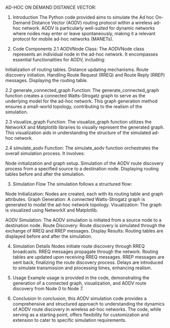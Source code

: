 
AD-HOC ON DEMAND DISTANCE VECTOR:

1. Introduction
The Python code provided aims to simulate the Ad hoc On-Demand Distance Vector (AODV) routing protocol within a wireless ad-hoc network. AODV is particularly well-suited for dynamic networks where nodes may enter or leave spontaneously, making it a relevant protocol for mobile ad-hoc networks (MANETs).

2. Code Components
2.1 AODVNode Class:
The AODVNode class represents an individual node in the ad-hoc network. It encompasses essential functionalities for AODV, including:

Initialization of routing tables.
Distance updating mechanisms.
Route discovery initiation.
Handling Route Request (RREQ) and Route Reply (RREP) messages.
Displaying the routing table.

2.2 generate_connected_graph Function:
The generate_connected_graph function creates a connected Watts-Strogatz graph to serve as the underlying model for the ad-hoc network. This graph generation method ensures a small-world topology, contributing to the realism of the simulation.

2.3 visualize_graph Function:
The visualize_graph function utilizes the NetworkX and Matplotlib libraries to visually represent the generated graph. This visualization aids in understanding the structure of the simulated ad-hoc network.

2.4 simulate_aodv Function:
The simulate_aodv function orchestrates the overall simulation process. It involves:

Node initialization and graph setup.
Simulation of the AODV route discovery process from a specified source to a destination node.
Displaying routing tables before and after the simulation.

3. Simulation Flow
The simulation follows a structured flow:

Node Initialization: Nodes are created, each with its routing table and graph attributes.
Graph Generation: A connected Watts-Strogatz graph is generated to model the ad-hoc network topology.
Visualization: The graph is visualized using NetworkX and Matplotlib.

AODV Simulation: The AODV simulation is initiated from a source node to a destination node.
Route Discovery: Route discovery is simulated through the exchange of RREQ and RREP messages.
Display Results: Routing tables are displayed before and after the simulation.

4. Simulation Details
Nodes initiate route discovery through RREQ broadcasts.
RREQ messages propagate through the network.
Routing tables are updated upon receiving RREQ messages.
RREP messages are sent back, finalizing the route discovery process.
Delays are introduced to simulate transmission and processing times, enhancing realism.
5. Usage
Example usage is provided in the code, demonstrating the generation of a connected graph, visualization, and AODV route discovery from Node 0 to Node 7.

6. Conclusion
In conclusion, this AODV simulation code provides a comprehensive and structured approach to understanding the dynamics of AODV route discovery in wireless ad-hoc networks. The code, while serving as a starting point, offers flexibility for customization and extension to cater to specific simulation requirements.
